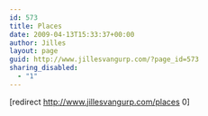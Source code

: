 ```yaml
---
id: 573
title: Places
date: 2009-04-13T15:33:37+00:00
author: Jilles
layout: page
guid: http://www.jillesvangurp.com/?page_id=573
sharing_disabled:
  - "1"
---
```

[redirect http://www.jillesvangurp.com/places 0]